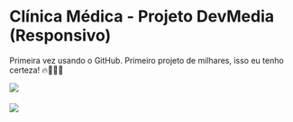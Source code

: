 # Clínica Médica - Projeto DevMedia (Responsivo)
Primeira vez usando o GitHub.
Primeiro projeto de milhares, isso eu tenho certeza! 🔥👨🏻‍💻
<div style="margin-bottom: 20px;">
     <img src="https://user-images.githubusercontent.com/108599877/177053035-5b763e47-8fcd-45ee-8e93-760c15499198.png">
</div>
<div>
     <img src="https://user-images.githubusercontent.com/108599877/177053156-69186103-db7c-48b0-9e71-142dbc814e3f.png">    
</div>
